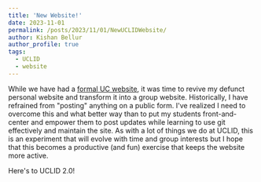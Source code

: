 ```yaml
---
title: 'New Website!'
date: 2023-11-01
permalink: /posts/2023/11/01/NewUCLIDWebsite/
author: Kishan Bellur
author_profile: true
tags:
  - UCLID
  - website
---
```


While we have had a [formal UC website](https://ceas.uc.edu/research/centers-labs/lab-for-interfacial-dynamics.html), it was time to revive my defunct personal website and transform it into a group website. Historically, I have refrained from "posting" anything on a public form. I've realized I need to overcome this and what better way than to put my students front-and-center and empower them to post updates while learning to use git effectively and maintain the site. As with a lot of things we do at UCLID, this is an experiment that will evolve with time and group interests but I hope that this becomes a productive (and fun) exercise that keeps the website more active.

Here's to UCLID 2.0!


